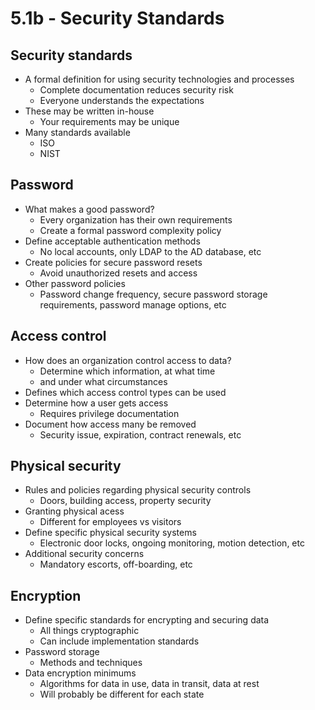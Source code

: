 # 5.1b - Security Standards
## Security standards
- A formal definition for using security technologies and processes
	- Complete documentation reduces security risk
	- Everyone understands the expectations
- These may be written in-house
	- Your requirements may be unique
- Many standards available
	- ISO
	- NIST
## Password
- What makes a good password?
	- Every organization has their own requirements
	- Create a formal password complexity policy
- Define acceptable authentication methods
	- No local accounts, only LDAP to the AD database, etc
- Create policies for secure password resets
	- Avoid unauthorized resets and access
- Other password policies
	- Password change frequency, secure password storage requirements, password manage options, etc
## Access control
- How does an organization control access to data?
	- Determine which information, at what time
	- and under what circumstances
- Defines which access control types can be used
- Determine how a user gets access
	- Requires privilege documentation
- Document how access many be removed
	- Security issue, expiration, contract renewals, etc
## Physical security
- Rules and policies regarding physical security controls
	- Doors, building access, property security
- Granting physical acess
	- Different for employees vs visitors
- Define specific physical security systems
	- Electronic door locks, ongoing monitoring, motion detection, etc
- Additional security concerns
	- Mandatory escorts, off-boarding, etc
## Encryption
- Define specific standards for encrypting and securing data
	- All things cryptographic
	- Can include implementation standards
- Password storage
	- Methods and techniques
- Data encryption minimums
	- Algorithms for data in use, data in transit, data at rest
	- Will probably be different for each state